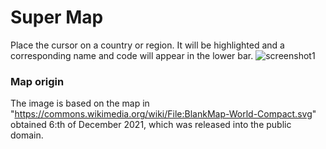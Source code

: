 # Super Map

Place the cursor on a country or region. It will be highlighted and a corresponding name and code will appear in the lower bar.
![screenshot1](https://user-images.githubusercontent.com/35288746/145026586-3f063a7d-e2e8-48fc-a2ca-2378246c998e.png)

### Map origin

The image is based on the map in "https://commons.wikimedia.org/wiki/File:BlankMap-World-Compact.svg" obtained 6:th of December 2021, which was released into the public domain.
